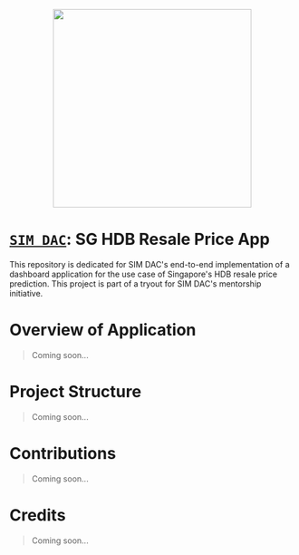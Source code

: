 <p align="center"><a href="http://simdaclub.com/">
  <img width="350" height="350"  src="https://i.imgur.com/OS0Eood.png"></a>
</p>

# [`SIM DAC`](http://simdaclub.com/): SG HDB Resale Price App

This repository is dedicated for SIM DAC's end-to-end implementation of a dashboard application for the use case of Singapore's HDB resale price prediction. This project is part of a tryout for SIM DAC's mentorship initiative.

# Overview of Application
> Coming soon...

# Project Structure
> Coming soon...

# Contributions
> Coming soon...

# Credits
> Coming soon...
